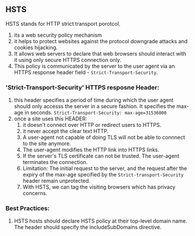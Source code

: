 ## HSTS
HSTS stands for HTTP strict transport porotcol.
1. its a web security policy mechanism
2. it helps to protect websites against the protocol downgrade attacks and cookies hijacking.
3. It allows web servers to declare that web browsers should interact with it using only secure HTTPS connection only.
4. This policy is communicated by the server to the user agent via an HTTPS response header field - `Strict-Transport-Security`.

### 'Strict-Transport-Security' HTTPS resposne Header:
1. this header specifies a period of time during which the user agent should only accesss the server in a secure fashion. It specifies the max-age in seconds.
`Strict-Transport-Security: max-age=31536000`
2. once a site uses this HEADER:
   1. it doesn't connect over HTTP or redirect users to HTTPS.
   2. it never accept the clear text HTTP.
   3. A user-agent not capable of doing TLS will not be able to connnect to the site anymore.
   4. The user-agent modifies the HTTP link into HTTPS links.
   5. If the server's TLS certificate can not be trusted. The user-agent terminates the connection.
   6. Limitation: The initial request to the server, and the request after the expiry of the max-age specified by the `Strict-transport-Security` header remain unprotected.
   7. With HSTS, we can tag the visiting browsers which has privacy concerns.

### Best Practices:
1. HSTS hosts should declare HSTS policy at their top-level domain name. The header should specify the includeSubDomains directive.
